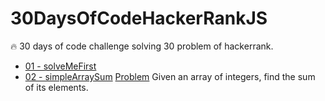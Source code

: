 # 30DaysOfCodeHackerRankJS
🔥 30 days of code challenge solving 30 problem of hackerrank.
 - [01 - solveMeFirst](https://github.com/MehdiTaher01/30DaysOfCodeHackerRankJS/blob/main/01%20-%20solveMeFirst.js)
 - [02 - simpleArraySum](https://github.com/MehdiTaher01/30DaysOfCodeHackerRankJS/blob/main/02%20-%20simpleArraySum.js) [Problem](https://www.hackerrank.com/challenges/simple-array-sum/problem) Given an array of integers, find the sum of its elements.
